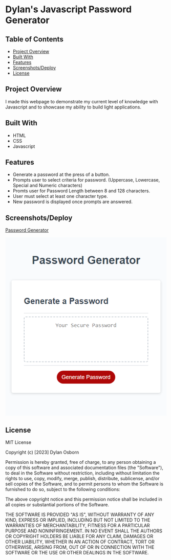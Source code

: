 # Dylan's Javascript Password Generator

## Table of Contents

- [Project Overview](#project-overview)
- [Built With](#built-with)
- [Features](#features)
- [Screenshots/Deploy](#screenshotsdeploy)
- [License](#license)


## Project Overview

I made this webpage to demonstrate my current level of knowledge with Javascript and to showcase my ability to build light applications. 

## Built With

- HTML
- CSS
- Javascript

## Features

- Generate a password at the press of a button.
- Prompts user to select criteria for password. (Uppercase, Lowercase, Special and Numeric characters)
- Promts user for Password Length between 8 and 128 characters. 
- User must select at least one character type.
- New password is displayed once prompts are answered.

## Screenshots/Deploy

 [Password Generator](https://dylanozzy.github.io/Password-Generator/)

 ![Password Generator](https://github.com/DylanOzzy/Password-Generator/blob/main/assets/Images/passgen1.png)



## License

MIT License

Copyright (c) [2023] Dylan Osborn

Permission is hereby granted, free of charge, to any person obtaining a copy
of this software and associated documentation files (the "Software"), to deal
in the Software without restriction, including without limitation the rights
to use, copy, modify, merge, publish, distribute, sublicense, and/or sell
copies of the Software, and to permit persons to whom the Software is
furnished to do so, subject to the following conditions:

The above copyright notice and this permission notice shall be included in all
copies or substantial portions of the Software.

THE SOFTWARE IS PROVIDED "AS IS", WITHOUT WARRANTY OF ANY KIND, EXPRESS OR
IMPLIED, INCLUDING BUT NOT LIMITED TO THE WARRANTIES OF MERCHANTABILITY,
FITNESS FOR A PARTICULAR PURPOSE AND NONINFRINGEMENT. IN NO EVENT SHALL THE
AUTHORS OR COPYRIGHT HOLDERS BE LIABLE FOR ANY CLAIM, DAMAGES OR OTHER
LIABILITY, WHETHER IN AN ACTION OF CONTRACT, TORT OR OTHERWISE, ARISING FROM,
OUT OF OR IN CONNECTION WITH THE SOFTWARE OR THE USE OR OTHER DEALINGS IN THE
SOFTWARE.
